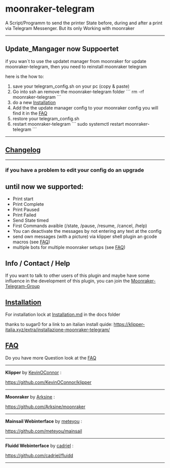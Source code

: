 # moonraker-telegram

A Script/Programm to send the printer State before, during and after a print via Telegram Messenger. But its only Working with moonraker

---

## Update_Mangager now Suppoertet

if you wan´t to use the updatet manager from moonraker for update moonraker-telegram, then you need to reinstall moonraker telegram

here is the how to:

1.  save your telegram_config.sh on your pc (copy & paste)
2.  Go into ssh an remove the moonraker-telegram folder
    ´´´
    rm -rf moonraker-telegram
    ´´´
3.  do a new [Installation](https://github.com/Raabi91/moonraker-telegram/blob/main/docs/Installation.md)
4.  Add the the update manager config to your moonraker config you will find it in the [FAQ](https://github.com/Raabi91/moonraker-telegram/blob/main/docs/FAQ.md)
5.  restore your telegram_config.sh
6.  restart moonraker-telegram
    ´´´
    sudo systemctl restart moonraker-telegram
    ´´´

---

## [Changelog](https://github.com/Raabi91/moonraker-telegram/blob/main/docs/changelog.md)

---

### if you have a problem to edit your config do an upgrade

## until now we supported:

- Print start
- Print Complete
- Print Paused
- Print Failed
- Send State timed
- First Commands avaible (/state, /pause, /resume, /cancel, /help)
- You can deactivate the messages by not entering any text at the config
- send own messages (with a picture) via klipper shell plugin an gcode macros (see [FAQ](https://github.com/Raabi91/moonraker-telegram/blob/main/docs/FAQ.md))
- multiple bots for multiple moonraker setups (see [FAQ](https://github.com/Raabi91/moonraker-telegram/blob/main/docs/FAQ.md))

## Info / Contact / Help

If you want to talk to other users of this plugin and maybe have some influence in the development of this plugin, you can join the [Moonraker-Telegram-Group](https://t.me/joinchat/HEI8MD3rG1qhl7tg)

## [Installation](https://github.com/Raabi91/moonraker-telegram/blob/main/docs/Installation.md)

For installation lock at [Installation.md](https://github.com/Raabi91/moonraker-telegram/blob/main/docs/Installation.md) in the docs folder

thanks to sugar0 for a link to an italian install quide: https://klipper-italia.xyz/extra/installazione-moonraker-telegram/

## [FAQ](https://github.com/Raabi91/moonraker-telegram/blob/main/docs/FAQ.md)

Do you have more Question look at the [FAQ](https://github.com/Raabi91/moonraker-telegram/blob/main/docs/FAQ.md)

---

**Klipper** by [KevinOConnor](https://github.com/KevinOConnor) :

https://github.com/KevinOConnor/klipper

---

**Moonraker** by [Arksine](https://github.com/Arksine) :

https://github.com/Arksine/moonraker

---

**Mainsail Webinterface** by [meteyou](https://github.com/meteyou) :

https://github.com/meteyou/mainsail

---

**Fluidd Webinterface** by [cadriel](https://github.com/cadriel) :

https://github.com/cadriel/fluidd

---
